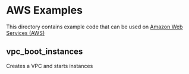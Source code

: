 # AWS Examples

This directory contains example code that can be used on
[Amazon Web Services (AWS)]

[Amazon Web Services (AWS)]: https://aws.amazon.com/index.html

## vpc_boot_instances

Creates a VPC and starts instances
